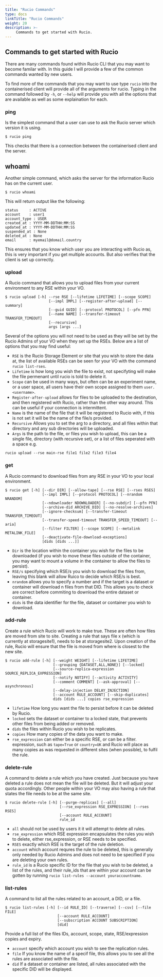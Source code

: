 ```yaml
---
title: "Rucio Commands"
type: docs
linkTitle: "Rucio Commands"
weight: 20
description: >-
     Commands to get started with Rucio.
---
```


## Commands to get started with Rucio

There are many commands found within Rucio CLI that you may want to become familar with.
In this guide I will provide a few of the common commands wanted by new users.  

To find more of the commands that you may want to use type `rucio`
into the containerised client will provide all of the arguments for rucio.
Typing in the command followed by `-h`,
or `--help` will provide you with all the options that are available
as well as some explaination for each.

### ping

Is the simplest command that a user can use to ask the Rucio server which version it is using.

`$ rucio ping`

This checks that there is a connection between the containerised client and the server.

## whoami

Another simple command, which asks the server for the information Rucio has on the current user.

`$ rucio whoami`

This will return output like the following:  

```shell
status     : ACTIVE
account    : user1
account_type : USER
created_at : YYYY-MM-DDTHH:MM:SS
updated_at : YYYY-MM-DDTHH:MM:SS
suspended_at : None
deleted_at : None
email      : myemail@domail.country
```

This ensures that you know which user you are interacting with Rucio as,
this is very important if you get multiple accounts. But also verifies that the client is set up
correctly.

### upload

A Rucio command that allows you to upload files from your current environment to any RSE within your VO.

```shell
$ rucio upload [-h] --rse RSE [--lifetime LIFETIME] [--scope SCOPE]
                    [--impl IMPL] [--register-after-upload] [--summary]
                    [--guid GUID] [--protocol PROTOCOL] [--pfn PFN]
                    [--name NAME] [--transfer-timeout TRANSFER_TIMEOUT]
                    [--recursive]
                    args [args ...]
```

Several of the options you will not need to be used as they will be set by the Rucio Admins
of your VO when they set up the RSEs.
Below are a list of options that you may find useful:  

* `RSE` is the Rucio Storage Element or site that you wish to store the data at,
the list of available RSEs can be seen for your VO with the command
`rucio list-rses`.
* `Lifetime` is how long you wish the file to exist,
not specifyting will make the file permenant until rucio is told to delete it.
* `Scope` can be used in many ways,
but often can be an experiment name, or a user space, all users have their own scope assigned to them `user.<username>`.
* `Register-after-upload` allows for files to be uploaded to the destination,
and then registered with Rucio, rather than the other way around.
This can be useful if your connection is intermittent.
* `Name` is the name of the file that it will be registered to Rucio with,
if this is not set it will be the name of the file/s provided.
* `Recursive` Allows you to set the arg to a directory,
and all files within that directory and any sub directories will be uploaded.
* `Args` is the path to the file, or files you wish to upload, this can be a single file,
directory (with recursive set), or a list of files seperated with a space e.g.

```shell
rucio upload --rse main-rse file1 file2 file3 file4
```

### get

A Rucio command to download files from any RSE in your VO to your local environment.

```shell
$ rucio get [-h] [--dir DIR] [--allow-tape] [--rse RSE] [--rses RSES]
                 [--impl IMPL] [--protocol PROTOCOL] [--nrandom NRANDOM]
                 [--ndownloader NDOWNLOADER] [--no-subdir] [--pfn PFN]
                 [--archive-did ARCHIVE_DID] [--no-resolve-archives]
                 [--ignore-checksum] [--transfer-timeout TRANSFER_TIMEOUT]
                 [--transfer-speed-timeout TRANSFER_SPEED_TIMEOUT] [--aria]
                 [--filter FILTER] [--scope SCOPE] [--metalink METALINK_FILE]
                 [--deactivate-file-download-exceptions]
                 [dids [dids ...]]
```

* `Dir` is the location within the container you wish for the files to be downloaded
(if you wish to move these files outside of the container,
you may want to mount a volume in the container to allow the files to persist).
* `RSE/s` specifying which RSE/s you wish to download the files from,
leaving this blank will allow Ruico to decide which RSE/s is best.
* `nrandom` allows you to specify a number and if the target is a dataset or
container will download n files from that DID.
This allows you to check are correct before commiting to download the entire dataset or container.
* `dids` is the data identifier for the file, dataset or container you wish to download.

### add-rule

Create a rule which Rucio will work to make true. These are often how files are moved from site to site.
Creating a rule that says file x (which is currently at storagesite1), needs to be at storagesite2. 
Upon creation of the rule, Rucio will ensure that the file is moved from where is closest to the new site.

```shell
$ rucio add-rule [-h] [--weight WEIGHT] [--lifetime LIFETIME]
                      [--grouping {DATASET,ALL,NONE}] [--locked]
                      [--source-replica-expression SOURCE_REPLICA_EXPRESSION]
                      [--notify NOTIFY] [--activity ACTIVITY]
                      [--comment COMMENT] [--ask-approval] [--asynchronous]
                      [--delay-injection DELAY_INJECTION]
                      [--account RULE_ACCOUNT] [--skip-duplicates]
                      dids [dids ...] copies rse_expression
```

* `lifetime` How long you want the file to persist before it can be deleted by Rucio.
* `locked` sets the dataset or container to a locked state, that prevents other files from being added or removed.
* `dids` the files within Rucio you wish to be replicates.
* `copies` How many copies of the data you want to make.
* `rse_expression` can either be a specific RSE, or can be a filter.
expression, such as `tape=True` or `country=UK`
and Rucio will place as many copies as was requested in different sites (when possible),
to fulfil the rule.

### delete-rule

A command to delete a rule which you have created.
Just because you have deleted a rule does not mean the file will be deleted.
But it will adjust your quota accordingly. 
Other people within your VO may also having a rule that states the file needs to be at the same site.

```shell
$ rucio delete-rule [-h] [--purge-replicas] [--all]
                         [--rse_expression RSE_EXPRESSION] [--rses RSES]
                         [--account RULE_ACCOUNT]
                         rule_id
```

* `all` should not be used by users it it will attempt to delete all rules.
* `rse_expression` which RSE expression encapsulates the rules you wish to delete,
either rse_expression, or RSE needs to be specified.
* `RSES` exactly which RSE is the target of the rule deletion.
* `account` which account requres the rule to be deleted,
this is generally only needed by Rucio Admins
and does not need to be specified if you are deleting your own rules.
* `rule_id` is a Rucio specific ID for the file that you wish to be deleted,
a list of the rules,
and their rule_ids that are within your account can be gotten by running `rucio list-rules --account youraccountname`.

### list-rules

A command to list all the rules related to an account, a DID, or a file.

```shell
$ rucio list-rules [-h] [--id RULE_ID] [--traverse] [--csv] [--file FILE]
                        [--account RULE_ACCOUNT]
                        [--subscription ACCOUNT SUBSCRIPTION]
                        [did]
```

Provide a full list of the files IDs, account, scope, state, RSE/expression copies and expiry.

* `account` specify which account you wish to see the replication rules.
* `file` If you know the name of a specif file, this allows you to see all the rules are associated with the file.
* `did` If a dataset or container are listed, all rules associated with the specific DID will be displayed.
